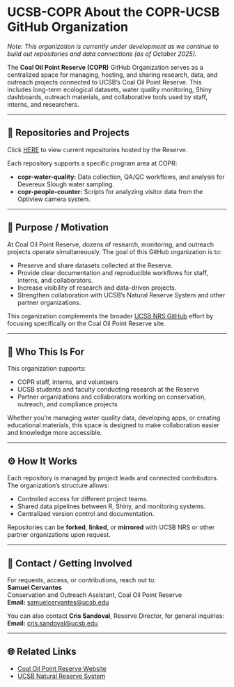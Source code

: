 # UCSB-COPR About the COPR-UCSB GitHub Organization
*Note: This organization is currently under development as we continue to build out repositories and data connections (as of October 2025).*

The **Coal Oil Point Reserve (COPR)** GitHub Organization serves as a centralized space for managing, hosting, and sharing research, data, and outreach projects connected to UCSB’s Coal Oil Point Reserve. This includes long-term ecological datasets, water quality monitoring, Shiny dashboards, outreach materials, and collaborative tools used by staff, interns, and researchers.

---

## 🔗 Repositories and Projects
Click [HERE](https://github.com/orgs/UCSB-COPR/repositories) to view current repositories hosted by the Reserve.

Each repository supports a specific program area at COPR:
- **copr-water-quality:** Data collection, QA/QC workflows, and analysis for Devereux Slough water sampling.
- **copr-people-counter:** Scripts for analyzing visitor data from the Optiview camera system.

---

## 🎯 Purpose / Motivation
At Coal Oil Point Reserve, dozens of research, monitoring, and outreach projects operate simultaneously. The goal of this GitHub organization is to:
- Preserve and share datasets collected at the Reserve.
- Provide clear documentation and reproducible workflows for staff, interns, and collaborators.
- Increase visibility of research and data-driven projects.
- Strengthen collaboration with UCSB’s Natural Reserve System and other partner organizations.

This organization complements the broader [UCSB NRS GitHub](https://github.com/UCSB-NRS) effort by focusing specifically on the Coal Oil Point Reserve site.

---

## 👥 Who This Is For
This organization supports:
- COPR staff, interns, and volunteers  
- UCSB students and faculty conducting research at the Reserve  
- Partner organizations and collaborators working on conservation, outreach, and compliance projects  

Whether you’re managing water quality data, developing apps, or creating educational materials, this space is designed to make collaboration easier and knowledge more accessible.

---

## ⚙️ How It Works
Each repository is managed by project leads and connected contributors. The organization’s structure allows:
- Controlled access for different project teams.
- Shared data pipelines between R, Shiny, and monitoring systems.
- Centralized version control and documentation.

Repositories can be **forked**, **linked**, or **mirrored** with UCSB NRS or other partner organizations upon request.

---

## 📨 Contact / Getting Involved
For requests, access, or contributions, reach out to:  
**Samuel Cervantes**  
Conservation and Outreach Assistant, Coal Oil Point Reserve  
**Email:** [samuelcervantes@ucsb.edu](mailto:samuelcervantes@ucsb.edu)

You can also contact **Cris Sandoval**, Reserve Director, for general inquiries:  
**Email:** [cris.sandoval@ucsb.edu](mailto:cris.sandoval@ucsb.edu)

---

## 🌐 Related Links
- [Coal Oil Point Reserve Website](https://copr.nrs.ucsb.edu)
- [UCSB Natural Reserve System](https://nrs.ucsb.edu)
